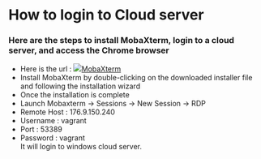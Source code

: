 #  How to login to Cloud server

### Here are the steps to install MobaXterm, login to a cloud server, and access the Chrome browser

* Here is the url : [![](https://mobaxterm.mobatek.net/favicon.ico)MobaXterm](https://mobaxterm.mobatek.net/download-home-edition.html)  
* Install MobaXterm by double-clicking on the downloaded installer file and following the installation wizard  
* Once the installation is complete  
* Launch Mobaxterm -> Sessions -> New Session -> RDP  
* Remote Host : 176.9.150.240  
* Username : vagrant  
* Port : 53389  
* Password : vagrant  
It will login to windows cloud server.
